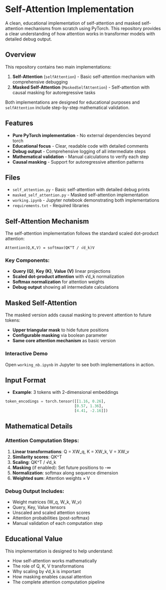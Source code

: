 # Self-Attention Implementation

A clean, educational implementation of self-attention and masked self-attention mechanisms from scratch using PyTorch. This repository provides a clear understanding of how attention works in transformer models with detailed debug output.

## Overview

This repository contains two main implementations:

1. **Self-Attention** (`selfAttention`) - Basic self-attention mechanism with comprehensive debugging
2. **Masked Self-Attention** (`MaskedSelfAttention`) - Self-attention with causal masking for autoregressive tasks

Both implementations are designed for educational purposes and `selfAttention` include step-by-step mathematical validation.

## Features

- **Pure PyTorch implementation** - No external dependencies beyond torch
- **Educational focus** - Clear, readable code with detailed comments
- **Debug output** - Comprehensive logging of all intermediate steps
- **Mathematical validation** - Manual calculations to verify each step
- **Causal masking** - Support for autoregressive attention patterns

## Files

- `self_attention.py` - Basic self-attention with detailed debug prints
- `masked_self_attention.py` - Masked self-attention implementation
- `working.ipynb` - Jupyter notebook demonstrating both implementations
- `requirements.txt` - Required libraries

## Self-Attention Mechanism

The self-attention implementation follows the standard scaled dot-product attention:

```
Attention(Q,K,V) = softmax(QK^T / √d_k)V
```

### Key Components:
- **Query (Q)**, **Key (K)**, **Value (V)** linear projections
- **Scaled dot-product attention** with √d_k normalization
- **Softmax normalization** for attention weights
- **Debug output** showing all intermediate calculations

## Masked Self-Attention

The masked version adds causal masking to prevent attention to future tokens:

- **Upper triangular mask** to hide future positions
- **Configurable masking** via boolean parameter
- **Same core attention mechanism** as basic version

### Interactive Demo
Open `working_nb.ipynb` in Jupyter to see both implementations in action.

## Input Format

- **Example**: 3 tokens with 2-dimensional embeddings
```python
token_encodings = torch.tensor([[1.16, 0.26],
                               [0.57, 1.36],
                               [4.41, -2.16]])
```

## Mathematical Details

### Attention Computation Steps:
1. **Linear transformations**: Q = XW_q, K = XW_k, V = XW_v
2. **Similarity scores**: QK^T
3. **Scaling**: QK^T / √d_k
4. **Masking** (if enabled): Set future positions to -∞
5. **Normalization**: softmax along sequence dimension
6. **Weighted sum**: Attention weights × V

### Debug Output Includes:
- Weight matrices (W_q, W_k, W_v)
- Query, Key, Value tensors
- Unscaled and scaled attention scores
- Attention probabilities (post-softmax)
- Manual validation of each computation step

## Educational Value

This implementation is designed to help understand:
- How self-attention works mathematically
- The role of Q, K, V transformations
- Why scaling by √d_k is important
- How masking enables causal attention
- The complete attention computation pipeline
